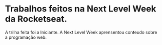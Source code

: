 # Trabalhos feitos na Next Level Week da Rocketseat.

A trilha feita foi a Iniciante.
A Next Level Week aprensentou conteudo sobre a programação web.


